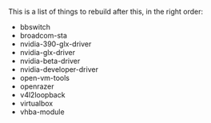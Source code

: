 This is a list of things to rebuild after this, in the right order:

* bbswitch
* broadcom-sta
* nvidia-390-glx-driver
* nvidia-glx-driver
* nvidia-beta-driver
* nvidia-developer-driver
* open-vm-tools
* openrazer
* v4l2loopback
* virtualbox
* vhba-module
